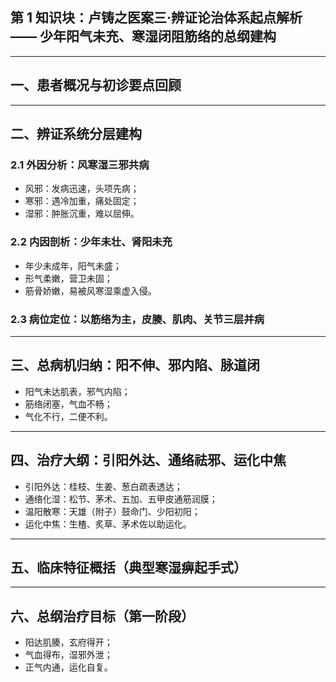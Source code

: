 ## 第 1 知识块：卢铸之医案三·辨证论治体系起点解析 —— 少年阳气未充、寒湿闭阻筋络的总纲建构

---

## 一、患者概况与初诊要点回顾

---

## 二、辨证系统分层建构

### 2.1 外因分析：风寒湿三邪共病

- 风邪：发病迅速，头项先病；
- 寒邪：遇冷加重，痛处固定；
- 湿邪：肿胀沉重，难以屈伸。

### 2.2 内因剖析：少年未壮、肾阳未充

- 年少未成年，阳气未盛；
- 形气柔嫩，营卫未固；
- 筋骨娇嫩，易被风寒湿乘虚入侵。

### 2.3 病位定位：以筋络为主，皮腠、肌肉、关节三层并病

---

## 三、总病机归纳：阳不伸、邪内陷、脉道闭

- 阳气未达肌表，邪气内陷；
- 筋络闭塞，气血不畅；
- 气化不行，二便不利。

---

## 四、治疗大纲：引阳外达、通络祛邪、运化中焦

- 引阳外达：桂枝、生姜、葱白疏表透达；
- 通络化湿：松节、茅术、五加、五甲皮通筋润膜；
- 温阳散寒：天雄（附子）鼓命门、少阳初阳；
- 运化中焦：生楂、炙草、茅术佐以助运化。

---

## 五、临床特征概括（典型寒湿痹起手式）

---

## 六、总纲治疗目标（第一阶段）

- 阳达肌腠，玄府得开；
- 气血得布，湿邪外泄；
- 正气内通，运化自复。
